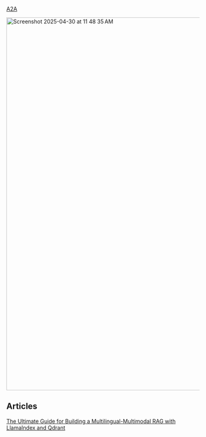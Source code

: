 [A2A](https://github.com/google/A2A/tree/main/demo)

<img width="972" alt="Screenshot 2025-04-30 at 11 48 35 AM" src="https://github.com/user-attachments/assets/10cd7acc-4100-4dcb-8a81-a12a018ba23d" />



## Articles
[The Ultimate Guide for Building a Multilingual-Multimodal RAG with LlamaIndex and Qdrant](https://towardsdev.com/the-ultimate-guide-for-building-a-multilingual-multimodal-rag-with-llamaindex-and-qdrant-b6ecc2bd37c9)

